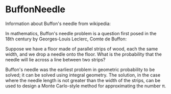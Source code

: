 BuffonNeedle
============

Information about Buffon's needle from wikipedia:

In mathematics, Buffon's needle problem is a question first posed in the 18th century by Georges-Louis Leclerc, Comte de Buffon:

Suppose we have a floor made of parallel strips of wood, each the same width, and we drop a needle onto the floor. What is the probability that the needle will lie across a line between two strips?

Buffon's needle was the earliest problem in geometric probability to be solved; it can be solved using integral geometry. The solution, in the case where the needle length is not greater than the width of the strips, can be used to design a Monte Carlo-style method for approximating the number π.
